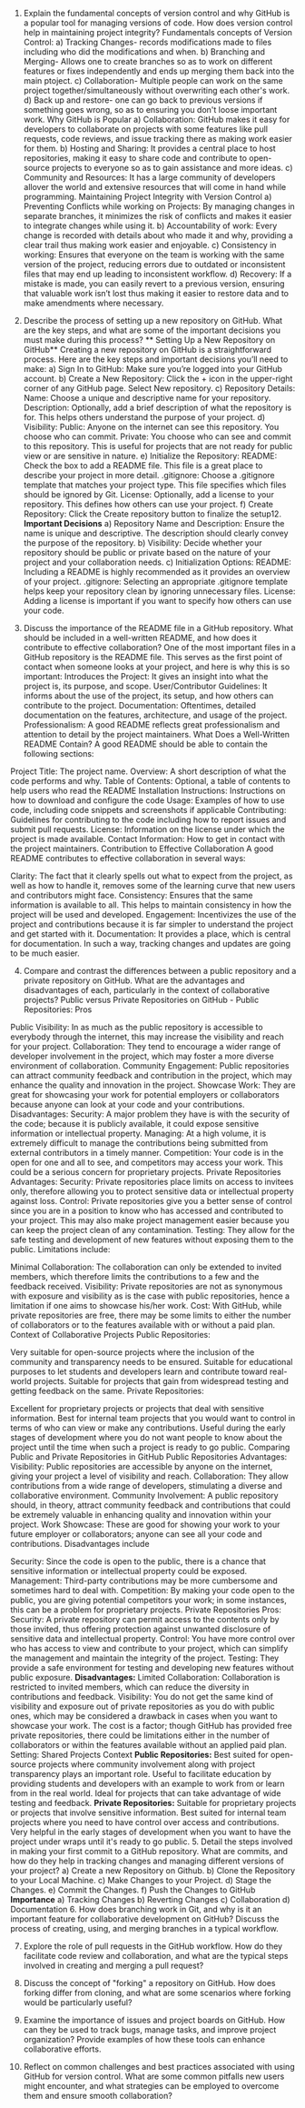 1. Explain the fundamental concepts of version control and why GitHub is a popular tool for managing versions of code. How does version control help in maintaining project integrity?
Fundamentals concepts of Version Control:
a) Tracking Changes- records modifications made to files including who did the modifications and when.
b) Branching and Merging- Allows one to create branches so as to work on different features or fixes independently and ends up merging them back into the main ptoject.
c) Collaboration- Multiple people can work on the same project together/simultaneously without overwriting each other's work.
d) Back up and restore- one can go back to previous versions if something goes wrong, so as to ensuring you don't loose important work.
Why GitHub is Popular
a) Collaboration: GitHub makes it easy for developers to collaborate on projects with some  features like pull requests, code reviews, and issue tracking there as making work easier for them.
b) Hosting and Sharing: It provides a central place to host repositories, making it easy to share code and contribute to open-source projects to everyone so as to gain assistance and more ideas.
c) Community and Resources: It has a large community of developers allover the world and extensive resources that will come in hand while programming.
Maintaining Project Integrity with Version Control
a) Preventing Conflicts while working on Projects: By managing changes in separate branches, it minimizes the risk of conflicts and makes it easier to integrate changes while using it.
b) Accountability of work: Every change is recorded with details about who made it and why, providing a clear trail thus making work easier and enjoyable.
c) Consistency in working: Ensures that everyone on the team is working with the same version of the project, reducing errors due to outdated or inconsistent files that may end up leading to inconsistent workflow.
d) Recovery: If a mistake is made, you can easily revert to a previous version, ensuring that valuable work isn’t lost thus making it easier to restore data and to make amendments where necessary.
2. Describe the process of setting up a new repository on GitHub. What are the key steps, and what are some of the important decisions you must make during this process?
**  Setting Up a New Repository on GitHub**
Creating a new repository on GitHub is a straightforward process. Here are the key steps and important decisions you’ll need to make:
a) Sign In to GitHub: Make sure you’re logged into your GitHub account.
b) Create a New Repository:
Click the + icon in the upper-right corner of any GitHub page.
Select New repository.
c) Repository Details:
Name: Choose a unique and descriptive name for your repository.
Description: Optionally, add a brief description of what the repository is for. This helps others understand the purpose of your project.
d) Visibility:
Public: Anyone on the internet can see this repository. You choose who can commit.
Private: You choose who can see and commit to this repository. This is useful for projects that are not ready for public view or are sensitive in nature.
e) Initialize the Repository:
README: Check the box to add a README file. This file is a great place to describe your project in more detail.
.gitignore: Choose a .gitignore template that matches your project type. This file specifies which files should be ignored by Git.
License: Optionally, add a license to your repository. This defines how others can use your project.
f) Create Repository: Click the Create repository button to finalize the setup12.
**Important Decisions**
a) Repository Name and Description: Ensure the name is unique and descriptive. The description should clearly convey the purpose of the repository.
b) Visibility: Decide whether your repository should be public or private based on the nature of your project and your collaboration needs.
c) Initialization Options:
README: Including a README is highly recommended as it provides an overview of your project.
.gitignore: Selecting an appropriate .gitignore template helps keep your repository clean by ignoring unnecessary files.
License: Adding a license is important if you want to specify how others can use your code.

3. Discuss the importance of the README file in a GitHub repository. What should be included in a well-written README, and how does it contribute to effective collaboration?
One of the most important files in a GitHub repository is the README file. This serves as the first point of contact when someone looks at your project, and here is why this is so important:
Introduces the Project: It gives an insight into what the project is, its purpose, and scope.
User/Contributor Guidelines: It informs about the use of the project, its setup, and how others can contribute to the project.
Documentation: Oftentimes, detailed documentation on the features, architecture, and usage of the project.
Professionalism: A good README reflects great professionalism and attention to detail by the project maintainers.
What Does a Well-Written README Contain?
A good README should be able to contain the following sections:

Project Title: The project name.
Overview: A short description of what the code performs and why.
Table of Contents: Optional, a table of contents to help users who read the README
Installation Instructions: Instructions on how to download and configure the code
Usage: Examples of how to use code, including code snippets and screenshots if applicable
Contributing: Guidelines for contributing to the code including how to report issues and submit pull requests.
License: Information on the license under which the project is made available.
Contact Information: How to get in contact with the project maintainers.
Contribution to Effective Collaboration
A good README contributes to effective collaboration in several ways:

Clarity: The fact that it clearly spells out what to expect from the project, as well as how to handle it, removes some of the learning curve that new users and contributors might face.
Consistency: Ensures that the same information is available to all. This helps to maintain consistency in how the project will be used and developed.
Engagement: Incentivizes the use of the project and contributions because it is far simpler to understand the project and get started with it. Documentation: It provides a place, which is central for documentation. In such a way, tracking changes and updates are going to be much easier.

4. Compare and contrast the differences between a public repository and a private repository on GitHub. What are the advantages and disadvantages of each, particularly in the context of collaborative projects?
Public versus Private Repositories on GitHub - Public Repositories: Pros

Public Visibility: In as much as the public repository is accessible to everybody through the internet, this may increase the visibility and reach for your project.
Collaboration: They tend to encourage a wider range of developer involvement in the project, which may foster a more diverse environment of collaboration.
Community Engagement: Public repositories can attract community feedback and contribution in the project, which may enhance the quality and innovation in the project.
Showcase Work: They are great for showcasing your work for potential employers or collaborators because anyone can look at your code and your contributions.
Disadvantages:
Security: A major problem they have is with the security of the code; because it is publicly available, it could expose sensitive information or intellectual property.
Managing: At a high volume, it is extremely difficult to manage the contributions being submitted from external contributors in a timely manner.
Competition: Your code is in the open for one and all to see, and competitors may access your work. This could be a serious concern for proprietary projects.
Private Repositories
Advantages:
Security: Private repositories place limits on access to invitees only, therefore allowing you to protect sensitive data or intellectual property against loss.
Control: Private repositories give you a better sense of control since you are in a position to know who has accessed and contributed to your project. This may also make project management easier because you can keep the project clean of any contamination.
Testing: They allow for the safe testing and development of new features without exposing them to the public.
Limitations include:

Minimal Collaboration: The collaboration can only be extended to invited members, which therefore limits the contributions to a few and the feedback received.
Visibility: Private repositories are not as synonymous with exposure and visibility as is the case with public repositories, hence a limitation if one aims to showcase his/her work.
Cost: With GitHub, while private repositories are free, there may be some limits to either the number of collaborators or to the features available with or without a paid plan.
Context of Collaborative Projects
Public Repositories:

Very suitable for open-source projects where the inclusion of the community and transparency needs to be ensured.
Suitable for educational purposes to let students and developers learn and contribute toward real-world projects.
Suitable for projects that gain from widespread testing and getting feedback on the same. Private Repositories:

Excellent for proprietary projects or projects that deal with sensitive information.
Best for internal team projects that you would want to control in terms of who can view or make any contributions.
Useful during the early stages of development where you do not want people to know about the project until the time when such a project is ready to go public. Comparing Public and Private Repositories in GitHub Public Repositories Advantages:
Visibility: Public repositories are accessible by anyone on the internet, giving your project a level of visibility and reach.
Collaboration: They allow contributions from a wide range of developers, stimulating a diverse and collaborative environment.
Community Involvement: A public repository should, in theory, attract community feedback and contributions that could be extremely valuable in enhancing quality and innovation within your project.
Work Showcase: These are good for showing your work to your future employer or collaborators; anyone can see all your code and contributions. Disadvantages include

Security: Since the code is open to the public, there is a chance that sensitive information or intellectual property could be exposed.
 Management: Third-party contributions may be more cumbersome and sometimes hard to deal with.
 Competition: By making your code open to the public, you are giving potential competitors your work; in some instances, this can be a problem for proprietary projects.
Private Repositories
Pros:
Security: A private repository can permit access to the contents only by those invited, thus offering protection against unwanted disclosure of sensitive data and intellectual property.
Control: You have more control over who has access to view and contribute to your project, which can simplify the management and maintain the integrity of the project.
 Testing: They provide a safe environment for testing and developing new features without public exposure.
 **Disadvantages:**
 Limited Collaboration: Collaboration is restricted to invited members, which can reduce the diversity in contributions and feedback.
Visibility: You do not get the same kind of visibility and exposure out of private repositories as you do with public ones, which may be considered a drawback in cases when you want to showcase your work. The cost is a factor; though GitHub has provided free private repositories, there could be limitations either in the number of collaborators or within the features available without an applied paid plan. Setting: Shared Projects Context
**Public Repositories:**
 Best suited for open-source projects where community involvement along with project transparency plays an important role.
Useful to facilitate education by providing students and developers with an example to work from or learn from in the real world. 
Ideal for projects that can take advantage of wide testing and feedback.
**Private Repositories:**
Suitable for proprietary projects or projects that involve sensitive information.
Best suited for internal team projects where you need to have control over access and contributions.
Very helpful in the early stages of development when you want to have the project under wraps until it's ready to go public.
5. Detail the steps involved in making your first commit to a GitHub repository. What are commits, and how do they help in tracking changes and managing different versions of your project?
a) Create a new Repository on Github.
b) Clone the Repository to your Local Machine.
c) Make Changes to your Project.
d) Stage the Changes.
e) Commit the Changes.
f) Push the Changes to GitHub
**Importance**
a) Tracking Changes
b) Reverting Changes
c) Collaboration
d) Documentation
6. How does branching work in Git, and why is it an important feature for collaborative development on GitHub? Discuss the process of creating, using, and merging branches in a typical workflow.

7. Explore the role of pull requests in the GitHub workflow. How do they facilitate code review and collaboration, and what are the typical steps involved in creating and merging a pull request?

8. Discuss the concept of "forking" a repository on GitHub. How does forking differ from cloning, and what are some scenarios where forking would be particularly useful?

9. Examine the importance of issues and project boards on GitHub. How can they be used to track bugs, manage tasks, and improve project organization? Provide examples of how these tools can enhance collaborative efforts.

10. Reflect on common challenges and best practices associated with using GitHub for version control. What are some common pitfalls new users might encounter, and what strategies can be employed to overcome them and ensure smooth collaboration?
